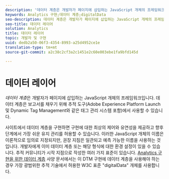 ```yaml
---
description: '데이터 계층은 개발자가 페이지에 삽입하는 JavaScript 개체의 프레임워크입니다. '
keywords: Analytics 구현;데이터 계층;digitalData
seo-description: 데이터 계층은 개발자가 페이지에 삽입하는 JavaScript 개체의 프레임워크입니다. 데이터 계층은 보고서를 채우기 위해 추적 도구(Dynamic Tag Management와 같은 태그 관리 시스템 포함)에서 사용할 수 있습니다.
seo-title: 데이터 레이어
solution: Analytics
title: 데이터 레이어
topic: 개발자 및 구현
uuid: dedb2a50-06f3-4354-8993-a25d4952ce1e
translation-type: tm+mt
source-git-commit: a2c38c2cf3a2c1451e2c60e003ebe1fa9bfd145d

---
```



# 데이터 레이어

_데이터 계층_&#x200B;은 개발자가 페이지에 삽입하는 JavaScript 개체의 프레임워크입니다. 데이터 계층은 보고서를 채우기 위해 추적 도구(Adobe Experience Platform Launch 및 Dynamic Tag Management와 같은 태그 관리 시스템 포함)에서 사용할 수 있습니다.

사이트에서 데이터 계층을 구현하면 구현에 대한 최상의 제어와 유연성을 제공하고 향후 단계에서 가장 쉬운 유지 관리를 허용할 수 있습니다. 이러한 JavaScript 개체의 이름은 이론적으로 임의로 지정되지만, 권장 지침은 일관되고 예측 가능한 이름을 사용하는 것입니다. 개발자에게 이미 데이터 계층 또는 해당 형식에 대한 환경 설정이 있을 수 있습니다. 추적 커뮤니티가 시작 지점으로 작성한 여러 가지 표준이 있습니다. [Analytics 구현을 위한 데이터 계층](assets/datalayer-documentation.pdf) 사양 문서에서는 이 DTM 구현에 데이터 계층을 사용해야 하는 경우 가장 광범위한 추적 기술에서 허용한 W3C 표준 "digitalData" 개체를 사용합니다.
